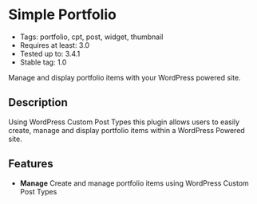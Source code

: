 # Simple Portfolio

* Tags: portfolio, cpt, post, widget, thumbnail
* Requires at least: 3.0
* Tested up to: 3.4.1
* Stable tag: 1.0

Manage and display portfolio items with your WordPress powered site.

## Description

Using WordPress Custom Post Types this plugin allows users to easily create, manage and  display portfolio items within a WordPress Powered site. 

## Features

* **Manage** Create and manage portfolio items using WordPress Custom Post Types